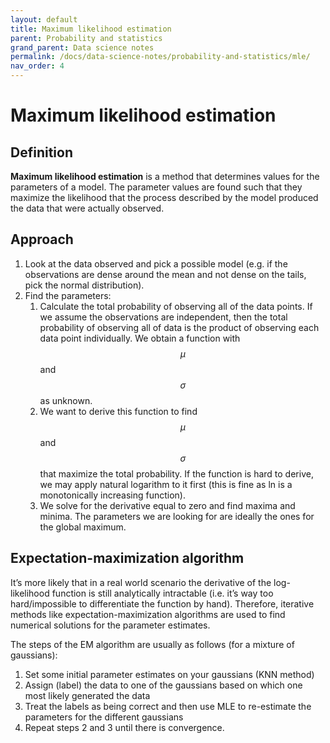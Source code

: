 ```yaml
---
layout: default
title: Maximum likelihood estimation
parent: Probability and statistics
grand_parent: Data science notes
permalink: /docs/data-science-notes/probability-and-statistics/mle/
nav_order: 4
---
```


# Maximum likelihood estimation

## Definition

**Maximum likelihood estimation** is a method that determines values for the parameters of a model. The parameter values are found such that they maximize the likelihood that the process described by the model produced the data that were actually observed.

## Approach

1. Look at the data observed and pick a possible model (e.g. if the observations are dense around the mean and not dense on the tails, pick the normal distribution).
2. Find the parameters:
   1. Calculate the total probability of observing all of the data points. If we assume the observations are independent, then the total probability of observing all of data is the product of observing each data point individually. We obtain a function with $$\mu​$$ and $$\sigma​$$ as unknown. 
   2. We want to derive this function to find $$\mu$$ and $$\sigma$$ that maximize the total probability. If the function is hard to derive, we may apply natural logarithm to it first (this is fine as ln is a monotonically increasing function).
   3. We solve for the derivative equal to zero and find maxima and minima. The parameters we are looking for are ideally the ones for the global maximum.

## Expectation-maximization algorithm

It’s more likely that in a real world scenario the derivative of the log-likelihood function is still analytically intractable (i.e. it’s way too hard/impossible to differentiate the function by hand). Therefore, iterative methods like expectation-maximization algorithms are used to find numerical solutions for the parameter estimates.

The steps of the EM algorithm are usually as follows (for a mixture of gaussians):

1. Set some initial parameter estimates on your gaussians (KNN method)
2. Assign (label) the data to one of the gaussians based on which one most likely generated the data
3. Treat the labels as being correct and then use MLE to re-estimate the parameters for the different gaussians
4. Repeat steps 2 and 3 until there is convergence.
